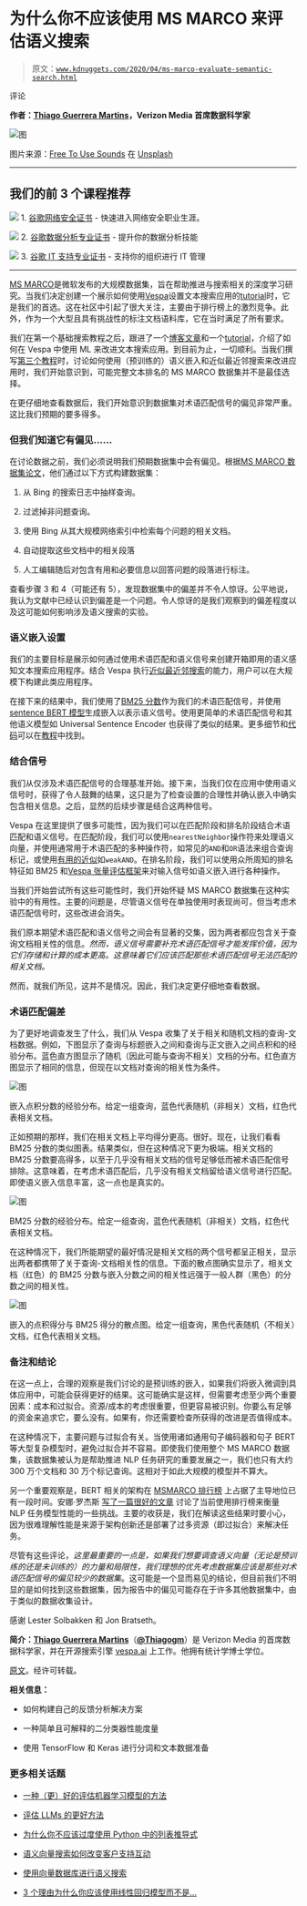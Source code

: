 # 为什么你不应该使用 MS MARCO 来评估语义搜索

> 原文：[`www.kdnuggets.com/2020/04/ms-marco-evaluate-semantic-search.html`](https://www.kdnuggets.com/2020/04/ms-marco-evaluate-semantic-search.html)

评论

**作者：[Thiago Guerrera Martins](https://www.linkedin.com/in/thiago-g-martins/)，Verizon Media 首席数据科学家**

![图](img/3430bb2e788348cd2f8680aebc0e12fc.png)

图片来源：[Free To Use Sounds](https://unsplash.com/@freetousesoundscom?utm_source=unsplash&utm_medium=referral&utm_content=creditCopyText) 在 [Unsplash](https://unsplash.com/s/photos/doing-it-wrong?utm_source=unsplash&utm_medium=referral&utm_content=creditCopyText)

* * *

## 我们的前 3 个课程推荐

![](img/0244c01ba9267c002ef39d4907e0b8fb.png) 1\. [谷歌网络安全证书](https://www.kdnuggets.com/google-cybersecurity) - 快速进入网络安全职业生涯。

![](img/e225c49c3c91745821c8c0368bf04711.png) 2\. [谷歌数据分析专业证书](https://www.kdnuggets.com/google-data-analytics) - 提升你的数据分析技能

![](img/0244c01ba9267c002ef39d4907e0b8fb.png) 3\. [谷歌 IT 支持专业证书](https://www.kdnuggets.com/google-itsupport) - 支持你的组织进行 IT 管理

* * *

[MS MARCO](https://microsoft.github.io/msmarco/)是微软发布的大规模数据集，旨在帮助推进与搜索相关的深度学习研究。当我们决定创建一个展示如何使用[Vespa](https://vespa.ai/)设置文本搜索应用的[tutorial](https://docs.vespa.ai/documentation/tutorials/text-search.html)时，它是我们的首选。这在社区中引起了很大关注，主要由于排行榜上的激烈竞争。此外，作为一个大型且具有挑战性的标注文档语料库，它在当时满足了所有要求。

我们在第一个基础搜索教程之后，跟进了一个[博客文章](https://medium.com/vespa/learning-to-rank-with-vespa-9928bbda98bf)和一个[tutorial](https://docs.vespa.ai/documentation/tutorials/text-search-ml.html)，介绍了如何在 Vespa 中使用 ML 来改进文本搜索应用。到目前为止，一切顺利。当我们撰写[第三个教程](https://docs.vespa.ai/documentation/tutorials/text-search-semantic.html)时，讨论如何使用（预训练的）语义嵌入和近似最近邻搜索来改进应用时，我们开始意识到，可能完整文本排名的 MS MARCO 数据集并不是最佳选择。

在更仔细地查看数据后，我们开始意识到数据集对术语匹配信号的偏见非常严重。这比我们预期的要多得多。

### 但我们知道它有偏见……

在讨论数据之前，我们必须说明我们预期数据集中会有偏见。根据[MS MARCO 数据集论文](https://arxiv.org/abs/1611.09268)，他们通过以下方式构建数据集：

1.  从 Bing 的搜索日志中抽样查询。

1.  过滤掉非问题查询。

1.  使用 Bing 从其大规模网络索引中检索每个问题的相关文档。

1.  自动提取这些文档中的相关段落

1.  人工编辑随后对包含有用和必要信息以回答问题的段落进行标注。

查看步骤 3 和 4（可能还有 5），发现数据集中的偏差并不令人惊讶。公平地说，我认为文献中已经认识到偏差是一个问题。令人惊讶的是我们观察到的偏差程度以及这可能如何影响涉及语义搜索的实验。

### 语义嵌入设置

我们的主要目标是展示如何通过使用术语匹配和语义信号来创建开箱即用的语义感知文本搜索应用程序。结合 Vespa 执行[近似最近邻搜索](https://docs.vespa.ai/documentation/tutorials/text-search-semantic.html#approximate-nearest-neighbor-ann-operator)的能力，用户可以在大规模下构建此类应用程序。

在接下来的结果中，我们使用了[BM25 分数](https://docs.vespa.ai/documentation/reference/bm25.html)作为我们的术语匹配信号，并使用[sentence BERT 模型](https://github.com/UKPLab/sentence-transformers#getting-started)生成嵌入以表示语义信号。使用更简单的术语匹配信号和其他语义模型如 Universal Sentence Encoder 也获得了类似的结果。更多细节和[代码](https://github.com/vespa-engine/sample-apps/tree/master/text-search)可以在[教程](https://docs.vespa.ai/documentation/tutorials/text-search-semantic.html)中找到。

### 结合信号

我们从仅涉及术语匹配信号的合理基准开始。接下来，当我们仅在应用中使用语义信号时，获得了令人鼓舞的结果，这只是为了检查设置的合理性并确认嵌入中确实包含相关信息。之后，显然的后续步骤是结合这两种信号。

Vespa 在这里提供了很多可能性，因为我们可以在匹配阶段和排名阶段结合术语匹配和语义信号。在匹配阶段，我们可以使用`nearestNeighbor`操作符来处理语义向量，并使用通常用于术语匹配的多种操作符，如常见的`AND`和`OR`语法来组合查询标记，或使用[有用的近似](https://docs.vespa.ai/documentation/using-wand-with-vespa.html)如`weakAND`。在排名阶段，我们可以使用众所周知的排名特征如 BM25 和[Vespa 张量评估框架](https://docs.vespa.ai/documentation/tensor-user-guide.html)来对输入信号如语义嵌入进行各种操作。

当我们开始尝试所有这些可能性时，我们开始怀疑 MS MARCO 数据集在这种实验中的有用性。主要的问题是，尽管语义信号在单独使用时表现尚可，但当考虑术语匹配信号时，这些改进会消失。

我们原本期望术语匹配和语义信号之间会有显著的交集，因为两者都应包含关于查询文档相关性的信息。*然而，语义信号需要补充术语匹配信号才能发挥价值，因为它们存储和计算的成本更高。这意味着它们应该匹配那些术语匹配信号无法匹配的相关文档。*

然而，就我们所见，这并不是情况。因此，我们决定更仔细地查看数据。

### 术语匹配偏差

为了更好地调查发生了什么，我们从 Vespa 收集了关于相关和随机文档的查询-文档数据。例如，下图显示了查询与标题嵌入之间和查询与正文嵌入之间点积和的经验分布。蓝色直方图显示了随机（因此可能与查询不相关）文档的分布。红色直方图显示了相同的信息，但现在以文档对查询的相关性为条件。

![图](img/86dccc0b2b1c378f18c369947db85d3c.png)

嵌入点积分数的经验分布。给定一组查询，蓝色代表随机（非相关）文档，红色代表相关文档。

正如预期的那样，我们在相关文档上平均得分更高。很好。现在，让我们看看 BM25 分数的类似图表。结果类似，但在这种情况下更为极端。相关文档的 BM25 分数要高得多，以至于几乎没有相关文档的信号足够低而被术语匹配信号排除。这意味着，在考虑术语匹配后，几乎没有相关文档留给语义信号进行匹配。即使语义嵌入信息丰富，这一点也是真实的。

![图](img/7e70f99335a82ad6b253bb6b1c422d25.png)

BM25 分数的经验分布。给定一组查询，蓝色代表随机（非相关）文档，红色代表相关文档。

在这种情况下，我们所能期望的最好情况是相关文档的两个信号都呈正相关，显示出两者都携带了关于查询-文档相关性的信息。下面的散点图确实显示了，相关文档（红色）的 BM25 分数与嵌入分数之间的相关性远强于一般人群（黑色）的分数之间的相关性。

![图](img/a03f3d305c6f5a259f226322443ebfe7.png)

嵌入的点积得分与 BM25 得分的散点图。给定一组查询，黑色代表随机（不相关）文档，红色代表相关文档。

### 备注和结论

在这一点上，合理的观察是我们讨论的是预训练的嵌入，如果我们将嵌入微调到具体应用中，可能会获得更好的结果。这可能确实是这样，但需要考虑至少两个重要因素：成本和过拟合。资源/成本的考虑很重要，但更容易被识别。你要么有足够的资金来追求它，要么没有。如果有，你还需要检查所获得的改进是否值得成本。

在这种情况下，主要问题与过拟合有关。当使用诸如通用句子编码器和句子 BERT 等大型复杂模型时，避免过拟合并不容易。即使我们使用整个 MS MARCO 数据集，该数据集被认为是帮助推进 NLP 任务研究的重要发展之一，我们也只有大约 300 万个文档和 30 万个标记查询。这相对于如此大规模的模型并不算大。

另一个重要观察是，BERT 相关的架构在 [MSMARCO 排行榜](https://microsoft.github.io/msmarco/) 上占据了主导地位已有一段时间。安娜·罗杰斯 [写了一篇很好的文章](https://hackingsemantics.xyz/2019/leaderboards/) 讨论了当前使用排行榜来衡量 NLP 任务模型性能的一些挑战。主要的收获是，我们在解读这些结果时要小心，因为很难理解性能是来源于架构创新还是部署了过多资源（即过拟合）来解决任务。

尽管有这些评论，*这里最重要的一点是，如果我们想要调查语义向量（无论是预训练的还是未训练的）的力量和局限性，我们理想的优先考虑数据集应该是那些对术语匹配信号的偏见较少的数据集*。这可能是一个显而易见的结论，但目前我们不明显的是如何找到这些数据集，因为报告中的偏见可能存在于许多其他数据集中，由于类似的数据收集设计。

感谢 Lester Solbakken 和 Jon Bratseth。

**简介：[Thiago Guerrera Martins](https://www.linkedin.com/in/thiago-g-martins/)**（[**@Thiagogm**](https://twitter.com/thiagogm)）是 Verizon Media 的首席数据科学家，并在开源搜索引擎 [vespa.ai](https://vespa.ai/) 上工作。他拥有统计学博士学位。

[原文](https://towardsdatascience.com/why-you-should-not-use-ms-marco-to-evaluate-semantic-search-20affc993f0b)。经许可转载。

**相关信息：**

+   如何构建自己的反馈分析解决方案

+   一种简单且可解释的二分类器性能度量

+   使用 TensorFlow 和 Keras 进行分词和文本数据准备

### 更多相关话题

+   [一种（更）好的评估机器学习模型的方法](https://www.kdnuggets.com/2022/01/much-better-approach-evaluate-machine-learning-model.html)

+   [评估 LLMs 的更好方法](https://www.kdnuggets.com/a-better-way-to-evaluate-llms)

+   [为什么你不应该过度使用 Python 中的列表推导式](https://www.kdnuggets.com/why-you-should-not-overuse-list-comprehensions-in-python)

+   [语义向量搜索如何改变客户支持互动](https://www.kdnuggets.com/how-semantic-vector-search-transforms-customer-support-interactions)

+   [使用向量数据库进行语义搜索](https://www.kdnuggets.com/semantic-search-with-vector-databases)

+   [3 个理由为什么你应该使用线性回归模型而不是…](https://www.kdnuggets.com/2021/08/3-reasons-linear-regression-instead-neural-networks.html)
